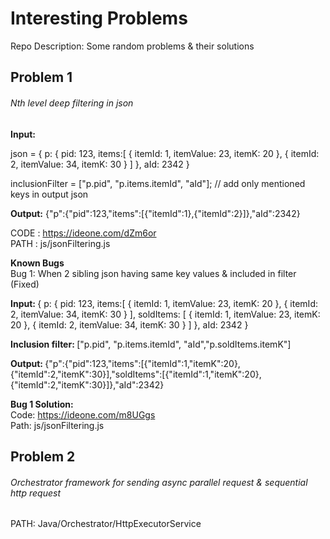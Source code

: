 # Interesting Problems
Repo Description: Some random problems & their solutions

<h2>Problem 1</h2> 
<h6>Nth level deep filtering in json</h6>

<b>Input:</b>

json = {
	p: {
		pid: 123,
		items:[ 
		{
			itemId: 1,
			itemValue: 23,
			itemK: 20
		},
		{
			itemId: 2,
			itemValue: 34,
			itemK: 30
		}
		]
	},
	aId: 2342
}


inclusionFilter = ["p.pid", "p.items.itemId", "aId"];  // add only mentioned keys in output json <br/>

<b>Output:</b>
{"p":{"pid":123,"items":[{"itemId":1},{"itemId":2}]},"aId":2342}


CODE : https://ideone.com/dZm6or <br/>
PATH : js/jsonFiltering.js

<b>Known Bugs</b><br/>
Bug 1: When 2 sibling json having same key values & included in filter (Fixed)<br/>

<b>Input: </b> {
	p: {
		pid: 123,
		items:[ 
		{
			itemId: 1,
			itemValue: 23,
			itemK: 20
		},
		{
			itemId: 2,
			itemValue: 34,
			itemK: 30
		}
		],
		soldItems: [ 
		{
			itemId: 1,
			itemValue: 23,
			itemK: 20
		},
		{
			itemId: 2,
			itemValue: 34,
			itemK: 30
		}
		]
	},
	aId: 2342
}

<b>Inclusion filter: </b> ["p.pid", "p.items.itemId", "aId","p.soldItems.itemK"]

<b>Output: </b> {"p":{"pid":123,"items":[{"itemId":1,"itemK":20},{"itemId":2,"itemK":30}],"soldItems":[{"itemId":1,"itemK":20},{"itemId":2,"itemK":30}]},"aId":2342}

<b>Bug 1 Solution:</b> <br/>
Code: https://ideone.com/m8UGgs<br/>
Path: js/jsonFiltering.js


<h2>Problem 2</h2> 
<h6>Orchestrator framework for sending async parallel request & sequential http request</h6>
PATH: Java/Orchestrator/HttpExecutorService


